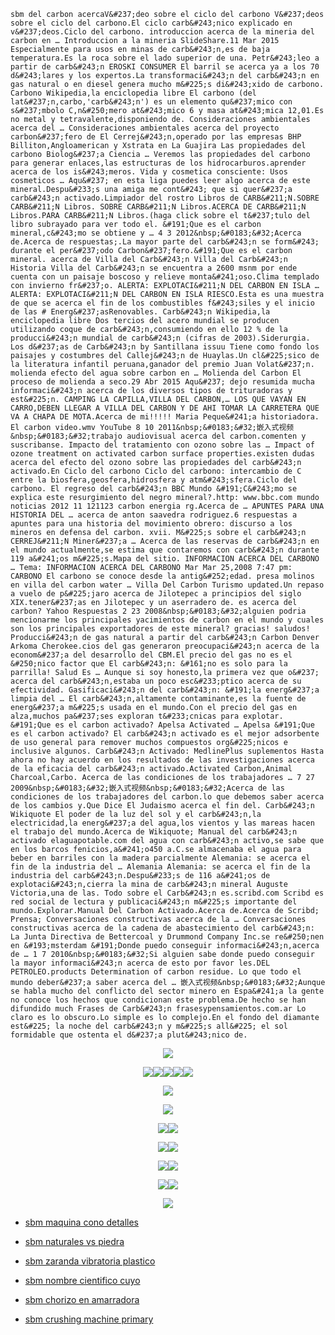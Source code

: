 
```
sbm del carbon acercaV&#237;deo sobre el ciclo del carbono V&#237;deos sobre el ciclo del carbono.El ciclo carb&#243;nico explicado en v&#237;deos.Ciclo del carbono. introduccion acerca de la mineria del carbon en … Introduccion a la mineria SlideShare.11 Mar 2015 Especialmente para usos en minas de carb&#243;n,es de baja temperatura.Es la roca sobre el lado superior de una. Petr&#243;leo a partir de carb&#243;n EROSKI CONSUMER El barril se acerca ya a los 70 d&#243;lares y los expertos.La transformaci&#243;n del carb&#243;n en gas natural o en diesel genera mucho m&#225;s di&#243;xido de carbono. Carbono Wikipedia,la enciclopedia libre El carbono (del lat&#237;n,carbo,'carb&#243;n') es un elemento qu&#237;mico con s&#237;mbolo C,n&#250;mero at&#243;mico 6 y masa at&#243;mica 12,01.Es no metal y tetravalente,disponiendo de. Consideraciones ambientales acerca del … Consideraciones ambientales acerca del proyecto carbon&#237;fero de El Cerrej&#243;n,operado por las empresas BHP Billiton,Angloamerican y Xstrata en La Guajira Las propiedades del carbono Biolog&#237;a Ciencia … Veremos las propiedades del carbono para generar enlaces,las estructuras de los hidrocarburos.aprender acerca de los is&#243;meros. Vida y cosmetica consciente: Usos cosmeticos … Aqu&#237; en esta liga puedes leer algo acerca de este mineral.Despu&#233;s una amiga me cont&#243; que si quer&#237;a carb&#243;n activado.Limpiador del rostro Libros de CARB&#211;N.SOBRE CARB&#211;N Libros. SOBRE CARB&#211;N Libros.ACERCA DE CARB&#211;N Libros.PARA CARB&#211;N Libros.(haga click sobre el t&#237;tulo del libro subrayado para ver todo el. &#191;Que es el carbon mineral,c&#243;mo se obtiene y … 4 3 2012&nbsp;&#0183;&#32;Acerca de.Acerca de respuestas;.La mayor parte del carb&#243;n se form&#243; durante el per&#237;odo Carbon&#237;fero.&#191;Que es el carbon mineral. acerca de Villa del Carb&#243;n Villa del Carb&#243;n Historia Villa del Carb&#243;n se encuentra a 2600 msnm por ende cuenta con un paisaje boscoso y relieve monta&#241;oso.Clima templado con invierno fr&#237;o. ALERTA: EXPLOTACI&#211;N DEL CARBON EN ISLA … ALERTA: EXPLOTACI&#211;N DEL CARBON EN ISLA RIESCO.Esta es una muestra de que se acerca el fin de los combustibles f&#243;siles y el inicio de las # Energ&#237;asRenovables. Carb&#243;n Wikipedia,la enciclopedia libre Dos tercios del acero mundial se producen utilizando coque de carb&#243;n,consumiendo en ello 12 % de la producci&#243;n mundial de carb&#243;n (cifras de 2003).Siderurgia. Los d&#237;as de Carb&#243;n by Santillana issuu Tiene como fondo los paisajes y costumbres del Callej&#243;n de Huaylas.Un cl&#225;sico de la literatura infantil peruana,ganador del premio Juan Volat&#237;n. molienda efecto del agua sobre carbon en … Molienda del Carbon El proceso de molienda a seco.29 Abr 2015 Aqu&#237; dejo resumida mucha informaci&#243;n acerca de los diversos tipos de trituradoras y est&#225;n. CAMPING LA CAPILLA,VILLA DEL CARBON,… LOS QUE VAYAN EN CARRO,DEBEN LLEGAR A VILLA DEL CARBON Y DE AHI TOMAR LA CARRETERA QUE VA A CHAPA DE MOTA.Acerca de mi!!!!! Maria Peque&#241;a historiadora. El carbon video.wmv YouTube 8 10 2011&nbsp;&#0183;&#32;嵌入式视频&nbsp;&#0183;&#32;trabajo audiovisual acerca del carbon.comenten y suscribanse. Impacto del tratamiento con ozono sobre las … Impact of ozone treatment on activated carbon surface properties.existen dudas acerca del efecto del ozono sobre las propiedades del carb&#243;n activado.En Ciclo del carbono Ciclo del carbono: intercambio de C entre la biosfera,geosfera,hidrosfera y atm&#243;sfera.Ciclo del carbono. El regreso del carb&#243;n BBC Mundo &#191;C&#243;mo se explica este resurgimiento del negro mineral?.http: www.bbc.com mundo noticias 2012 11 121123 carbon energia rg.Acerca de … APUNTES PARA UNA HISTORIA DEL … acerca de anton saavedra rodriguez.6 respuestas a apuntes para una historia del movimiento obrero: discurso a los mineros en defensa del carbon. xvii. M&#225;s sobre el carb&#243;n CERREJ&#211;N Miner&#237;a … Acerca de las reservas de carb&#243;n en el mundo actualmente,se estima que contaremos con carb&#243;n durante 119 a&#241;os m&#225;s.Mapa del sitio. INFORMACION ACERCA DEL CARBONO … Tema: INFORMACION ACERCA DEL CARBONO Mar Mar 25,2008 7:47 pm: CARBONO El carbono se conoce desde la antig&#252;edad. presa molinos en villa del carbon water … Villa Del Carbon Turismo updated.Un repaso a vuelo de p&#225;jaro acerca de Jilotepec a principios del siglo XIX.tener&#237;as en Jilotepec y un aserradero de. es acerca del carbon? Yahoo Respuestas 2 23 2008&nbsp;&#0183;&#32;alguien podria mencionarme los principales yacimientos de carbon en el mundo y cuales son los principales exportadores de este mineral? gracias! saludos! Producci&#243;n de gas natural a partir del carb&#243;n Carbon Denver Arkoma Cherokee.cios del gas generaron preocupaci&#243;n acerca de la econom&#237;a del desarrollo del CBM.El precio del gas no es el &#250;nico factor que El carb&#243;n: &#161;no es solo para la parrilla! Salud Es … Aunque si soy honesto,la primera vez que o&#237; acerca del carb&#243;n,estaba un poco esc&#233;ptico acerca de su efectividad. Gasificaci&#243;n del carb&#243;n: &#191;la energ&#237;a limpia del … El carb&#243;n,altamente contaminante,es la fuente de energ&#237;a m&#225;s usada en el mundo.Con el precio del gas en alza,muchos pa&#237;ses exploran t&#233;cnicas para explotar. &#191;Que es el carbon activado? Apelsa Activated … Apelsa &#191;Que es el carbon activado? El carb&#243;n activado es el mejor adsorbente de uso general para remover muchos compuestos org&#225;nicos e inclusive algunos. Carb&#243;n Activado: MedlinePlus suplementos Hasta ahora no hay acuerdo en los resultados de las investigaciones acerca de la eficacia del carb&#243;n activado.Activated Carbon,Animal Charcoal,Carbo. Acerca de las condiciones de los trabajadores … 7 27 2009&nbsp;&#0183;&#32;嵌入式视频&nbsp;&#0183;&#32;Acerca de las condiciones de los trabajadores del carbon.lo que debemos saber acerca de los cambios y.Que Dice El Judaismo acerca el fin del. Carb&#243;n Wikiquote El poder de la luz del sol y el carb&#243;n,la electricidad,la energ&#237;a del agua,los vientos y las mareas hacen el trabajo del mundo.Acerca de Wikiquote; Manual del carb&#243;n activado elaguapotable.com del agua con carb&#243;n activo,se sabe que en los barcos fenicios,a&#241;o450 a.C.se almacenaba el agua para beber en barriles con la madera parcialmente Alemania: se acerca el fin de la industria del … Alemania Alemania: se acerca el fin de la industria del carb&#243;n.Despu&#233;s de 116 a&#241;os de explotaci&#243;n,cierra la mina de carb&#243;n mineral Auguste Victoria,una de las. Todo sobre el Carb&#243;n es.scribd.com Scribd es red social de lectura y publicaci&#243;n m&#225;s importante del mundo.Explorar.Manual Del Carbon Activado.Acerca de.Acerca de Scribd; Prensa; Conversaciones constructivas acerca de la … Conversaciones constructivas acerca de la cadena de abastecimiento del carb&#243;n: La Junta Directiva de Bettercoal y Drummond Company Inc.se re&#250;nen en &#193;msterdam &#191;Donde puedo conseguir informaci&#243;n,acerca de … 1 7 2010&nbsp;&#0183;&#32;Si alguien sabe donde puedo conseguir la mayor informaci&#243;n acerca de esto por favor les.DEL PETROLEO.products Determination of carbon residue. Lo que todo el mundo deber&#237;a saber acerca del … 嵌入式视频&nbsp;&#0183;&#32;Aunque se habla mucho del conflicto del sector minero en Espa&#241;a la gente no conoce los hechos que condicionan este problema.De hecho se han difundido much Frases de Carb&#243;n frasesypensamientos.com.ar Lo claro es lo obscuro.Lo simple es lo complejo.En el fondo del diamante est&#225; la noche del carb&#243;n y m&#225;s all&#225; el sol formidable que ostenta el d&#237;a plut&#243;nico de. 
```

<div align="center">

<a href="https://es-crusher.shibang-china.com/github&k=sbm+del+carbon+acerca"><img src="https://static.shibang-china.com/es/crusher/logo.jpg"></a>

<a href="https://es-crusher.shibang-china.com/github&k=sbm+del+carbon+acerca"><img src="https://static.shibang-china.com/es/crusher/index.jpg"></a><a href="https://es-crusher.shibang-china.com/material.htmlgithub&k=sbm+del+carbon+acerca"><img src="https://static.shibang-china.com/es/crusher/material.jpg"></a><a href="https://es-crusher.shibang-china.com/application.htmlgithub&k=sbm+del+carbon+acerca"><img src="https://static.shibang-china.com/es/crusher/application.jpg"></a><a href="https://es-crusher.shibang-china.com/aboutus.htmlgithub&k=sbm+del+carbon+acerca"><img src="https://static.shibang-china.com/es/crusher/aboutus.jpg"></a><a href="https://es-crusher.shibang-china.com/contact.htmlgithub&k=sbm+del+carbon+acerca"><img src="https://static.shibang-china.com/es/crusher/contact.jpg"></a>

<a href="https://es-crusher.shibang-china.com/github&k=sbm+del+carbon+acerca"><img src="https://static.shibang-china.com/es/crusher/banner.jpg"></a>

<a href="https://swt.shibang-china.com/github&k=sbm+del+carbon+acerca"><img src="https://static.shibang-china.com/es/crusher/text.jpg"></a>

<a href="https://swt.shibang-china.com/github&k=sbm+del+carbon+acerca"><img src="https://static.shibang-china.com/es/crusher/chat.jpg"></a><a href="https://es-crusher.shibang-china.com/contact.htmlgithub&k=sbm+del+carbon+acerca"><img src="https://static.shibang-china.com/es/crusher/message.jpg"></a>

<a href="https://es-crusher.shibang-china.com/products/pe.htmlgithub&k=sbm+del+carbon+acerca"><img src="https://static.shibang-china.com/es/crusher/pe.jpg"></a><a href="https://es-crusher.shibang-china.com/products/pf.htmlgithub&k=sbm+del+carbon+acerca"><img src="https://static.shibang-china.com/es/crusher/pf.jpg"></a>

<a href="https://es-crusher.shibang-china.com/products/hpt.htmlgithub&k=sbm+del+carbon+acerca"><img src="https://static.shibang-china.com/es/crusher/hpt.jpg"></a><a href="https://es-crusher.shibang-china.com/products/vsi.htmlgithub&k=sbm+del+carbon+acerca"><img src="https://static.shibang-china.com/es/crusher/vsi.jpg"></a>

<a href="https://es-crusher.shibang-china.com/products/klv.htmlgithub&k=sbm+del+carbon+acerca"><img src="https://static.shibang-china.com/es/crusher/klv.jpg"></a><a href="https://es-crusher.shibang-china.com/products/portable.htmlgithub&k=sbm+del+carbon+acerca"><img src="https://static.shibang-china.com/es/crusher/portable.jpg"></a>

<a href="https://swt.shibang-china.com/github&k=sbm+del+carbon+acerca"><img src="https://static.shibang-china.com/es/crusher/case.jpg"></a>

</div>


* [sbm maquina cono detalles](sbm%20maquina%20cono%20detalles.md)

* [sbm naturales vs piedra](sbm%20naturales%20vs%20piedra.md)

* [sbm zaranda vibratoria plastico](sbm%20zaranda%20vibratoria%20plastico.md)

* [sbm nombre cientifico cuyo](sbm%20nombre%20cientifico%20cuyo.md)

* [sbm chorizo en amarradora](sbm%20chorizo%20en%20amarradora.md)

* [sbm crushing machine primary](sbm%20crushing%20machine%20primary.md)